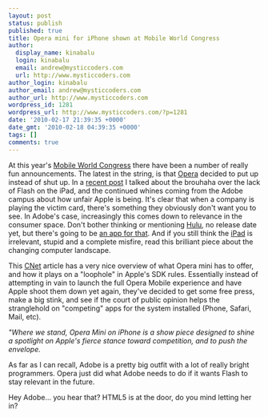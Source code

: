 ```yaml
---
layout: post
status: publish
published: true
title: Opera mini for iPhone shown at Mobile World Congress
author:
  display_name: kinabalu
  login: kinabalu
  email: andrew@mysticcoders.com
  url: http://www.mysticcoders.com
author_login: kinabalu
author_email: andrew@mysticcoders.com
author_url: http://www.mysticcoders.com
wordpress_id: 1281
wordpress_url: http://www.mysticcoders.com/?p=1281
date: '2010-02-17 21:39:35 +0000'
date_gmt: '2010-02-18 04:39:35 +0000'
tags: []
comments: true
---
```

<p>At this year's <a href="http://www.mobileworldcongress.com/index.htm" target="_blank">Mobile World Congress</a> there have been a number of really fun announcements.  The latest in the string, is that <a href="http://www.opera.com" target="_blank">Opera</a> decided to put up instead of shut up.  In a <a href="http://www.mysticcoders.com/blog/2010/02/03/lack-of-adobe-flash-on-iphone-ipad-devices/">recent post</a> I talked about the brouhaha over the lack of Flash on the iPad, and the continued whines coming from the Adobe campus about how unfair Apple is being.  It's clear that when a company is playing the victim card, there's something they obviously don't want you to see.  In Adobe's case, increasingly this comes down to relevance in the consumer space.  Don't bother thinking or mentioning <a href="http://hulu.com" target="_blank">Hulu</a>, no release date yet, but there's going to be <a href="http://www.businessinsider.com/hulu-iphone-app-coming-soon-badass-2009-4" target="_blank">an app for that</a>.  And if you still think the <a href="http://www.apple.com/ipad" target="_blank">iPad</a> is irrelevant, stupid and a complete misfire, read this brilliant piece about the changing computer landscape.</p>
<p>This <a href="http://reviews.cnet.com/8301-19512_7-10455031-233.html" target="_blank">CNet</a> article has a very nice overview of what Opera mini has to offer, and how it plays on a "loophole" in Apple's SDK rules.  Essentially instead of attempting in vain to launch the full Opera Mobile experience and have Apple shoot them down yet again, they've decided to get some free press, make a big stink, and see if the court of public opinion helps the stranglehold on "competing" apps for the system installed (Phone, Safari, Mail, etc).</p>
<p><em>"Where we stand, Opera Mini on iPhone is a show piece designed to shine a spotlight on Apple's fierce stance toward competition, and to push the envelope.</em></p>
<p>As far as I can recall, Adobe is a pretty big outfit with a lot of really bright programmers.  Opera just did what Adobe needs to do if it wants Flash to stay relevant in the future.  </p>
<p>Hey Adobe... you hear that?  HTML5 is at the door, do you mind letting her in?</p>
